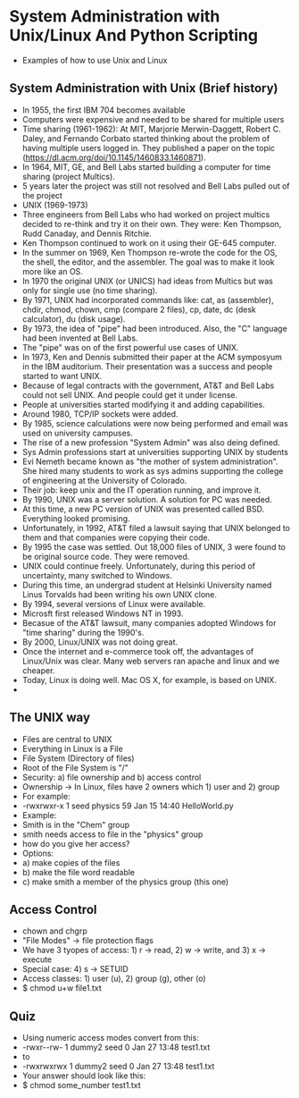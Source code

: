 # System Administration with Unix/Linux And Python Scripting

* Examples of how to use Unix and Linux

## System Administration with Unix (Brief history)

* In 1955, the first IBM 704 becomes available
* Computers were expensive and needed to be shared for multiple users
* Time sharing (1961-1962): At MIT, Marjorie Merwin-Daggett, Robert C. Daley, and Fernando Corbato started thinking about the problem of having multiple users logged in. They published a paper on the topic (https://dl.acm.org/doi/10.1145/1460833.1460871).
* In 1964, MIT, GE, and Bell Labs started building a computer for time sharing (project Multics).
* 5 years later the project was still not resolved and Bell Labs pulled out of the project
* UNIX (1969-1973)
* Three engineers from Bell Labs who had worked on project multics decided to re-think and try it on their own. They were: Ken Thompson, Rudd Canaday, and Dennis Ritchie.
* Ken Thompson continued to work on it using their GE-645 computer.
* In the summer on 1969, Ken Thompson re-wrote the code for the OS, the shell, the editor, and the assembler. The goal was to make it look more like an OS.
* In 1970 the original UNIX (or UNICS) had ideas from Multics but was only for single use (no time sharing).
* By 1971, UNIX had incorporated commands like: cat, as (assembler), chdir, chmod, chown, cmp (compare 2 files), cp, date, dc (desk calculator), du (disk usage).
* By 1973, the idea of "pipe" had been introduced. Also, the "C" language had been invented at Bell Labs.
* The "pipe" was on of the first powerful use cases of UNIX.
* In 1973, Ken and Dennis submitted their paper at the ACM symposyum in the IBM auditorium. Their presentation was a success and people started to want UNIX.
* Because of legal contracts with the government, AT&T and Bell Labs could not sell UNIX. And people could get it under license.
* People at universities started modifying it and adding capabilities.
* Around 1980, TCP/IP sockets were added.
* By 1985, science calculations were now being performed and email was used on university campuses. 
* The rise of a new profession "System Admin" was also deing defined.
* Sys Admin professions start at universities supporting UNIX by students
* Evi Nemeth became known as "the mother of system administration". She hired many students to work as sys admins supporting the college of engineering at the University of Colorado.
* Their job: keep unix and the IT operation running, and improve it.
* By 1990, UNIX was a server solution. A solution for PC was needed.
* At this time, a new PC version of UNIX was presented called BSD. Everything looked promising.
* Unfortunately, in 1992, AT&T filed a lawsuit saying that UNIX belonged to them and that companies were copying their code.
* By 1995 the case was settled. Out 18,000 files of UNIX, 3 were found to be original source code. They were removed.
* UNIX could continue freely. Unfortunately, during this period of uncertainty, many switched to Windows.
* During this time, an undergrad student at Helsinki University named Linus Torvalds had been writing his own UNIX clone.
* By 1994, several versions of Linux were available.
* Microsft first released Windows NT in 1993.
* Becasue of the AT&T lawsuit, many companies adopted Windows for "time sharing" during the 1990's.
* By 2000, Linux/UNIX was not doing great.
* Once the internet and e-commerce took off, the advantages of Linux/Unix was clear. Many web servers ran apache and linux and we cheaper.
* Today, Linux is doing well. Mac OS X, for example, is based on UNIX.
* 
  
## The UNIX way

* Files are central to UNIX
* Everything in Linux is a File
* File System (Directory of files)
* Root of the File System is "/"
* Security: a) file ownership and b) access control
* Ownership -> In Linux, files have 2 owners which 1) user and 2) group
* For example:
* -rwxrwxr-x 1 seed physics  59 Jan 15 14:40 HelloWorld.py
* Example:
* Smith is in the "Chem" group
* smith needs access to file in the "physics" group
* how do you give her access?
* Options:
* a) make copies of the files
* b) make the file word readable
* c) make smith a member of the physics group (this one)

## Access Control

* chown and chgrp
* "File Modes" -> file protection flags
* We have 3 tyopes of access: 1) r -> read, 2) w -> write, and 3) x -> execute
* Special case: 4) s -> SETUID
* Access classes: 1) user (u), 2) group (g), other (o)
* $ chmod u+w file1.txt

## Quiz
* Using numeric access modes convert from this:
* -rwxr--rw- 1 dummy2 seed 0 Jan 27 13:48 test1.txt
* to
* -rwxrwxrwx 1 dummy2 seed 0 Jan 27 13:48 test1.txt
* Your answer should look like this:
* $  chmod some_number test1.txt
  


